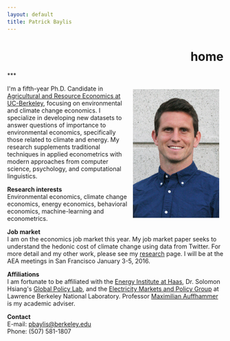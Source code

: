 ```yaml
---
layout: default
title: Patrick Baylis
---
```

<h1 align="right">home</h1>
***

<a href="images/smiling_dbgranite.jpg"><img src="images/smiling_dbgranite.jpg" alt="headshot" height="300px" class="shadow" style="float:right; margin:10px 10px 10px 10px;" /></a>

I'm a fifth-year Ph.D. Candidate in [Agricultural and Resource Economics at UC-Berkeley](http://areweb.berkeley.edu), focusing on environmental and climate change economics. I specialize in developing new datasets to answer questions of  importance to environmental economics, specifically those related to climate and energy. My research supplements traditional techniques in applied econometrics with modern approaches from computer science, psychology, and computational linguistics. 

**Research interests** <br>
Environmental economics, climate change economics, energy economics, behavioral economics, machine-learning and econometrics.

**Job market**<br>
I am on the economics job market this year. My job market paper seeks to understand the hedonic cost of climate change using data from Twitter. For more detail and my other work, please see my [research](research.html) page. I will be at the AEA meetings in San Francisco January 3-5, 2016. 

**Affiliations**<br>
I am fortunate to be affiliated with the [Energy Institute at Haas](https://ei.haas.berkeley.edu), Dr. Solomon Hsiang's [Global Policy Lab](http://www.solomonhsiang.com/lab), and the [Electricity Markets and Policy Group](http://emp.lbl.gov/) at Lawrence Berkeley National Laboratory. Professor [Maximilian Auffhammer](http://www.auffhammer.com/) is my academic adviser.

**Contact** <br>
E-mail: <a href="mailto:pbaylis@berkeley.edu">pbaylis@berkeley.edu</a> <br>
Phone: (507) 581-1807